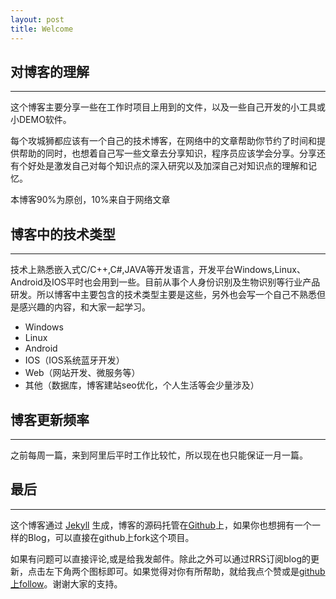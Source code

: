 ```yaml
---
layout: post
title: Welcome
---
```


## 对博客的理解
----

这个博客主要分享一些在工作时项目上用到的文件，以及一些自己开发的小工具或小DEMO软件。

每个攻城狮都应该有一个自己的技术博客，在网络中的文章帮助你节约了时间和提供帮助的同时，也想着自己写一些文章去分享知识，程序员应该学会分享。分享还有个好处是激发自己对每个知识点的深入研究以及加深自己对知识点的理解和记忆。

本博客90%为原创，10%来自于网络文章


## 博客中的技术类型
---

技术上熟悉嵌入式C/C++,C#,JAVA等开发语言，开发平台Windows,Linux、Android及IOS平时也会用到一些。目前从事个人身份识别及生物识别等行业产品研发。所以博客中主要包含的技术类型主要是这些，另外也会写一个自己不熟悉但是感兴趣的内容，和大家一起学习。

-   Windows
-   Linux
-   Android
-   IOS（IOS系统蓝牙开发）
-   Web（网站开发、微服务等）
-   其他（数据库，博客建站seo优化，个人生活等会少量涉及）

## 博客更新频率
---

之前每周一篇，来到阿里后平时工作比较忙，所以现在也只能保证一月一篇。

## 最后
---

这个博客通过 [Jekyll](http://jekyllrb.com/) 生成，博客的源码托管在[Github](https://github.com/tongshunmin/tongshunmin.github.io)上，如果你也想拥有一个一样的Blog，可以直接在github上fork这个项目。


如果有问题可以直接评论,或是给我发邮件。除此之外可以通过RRS订阅blog的更新，点击左下角两个图标即可。如果觉得对你有所帮助，就给我点个赞或是[github上follow](https://github.com/tongshunmin/)。谢谢大家的支持。